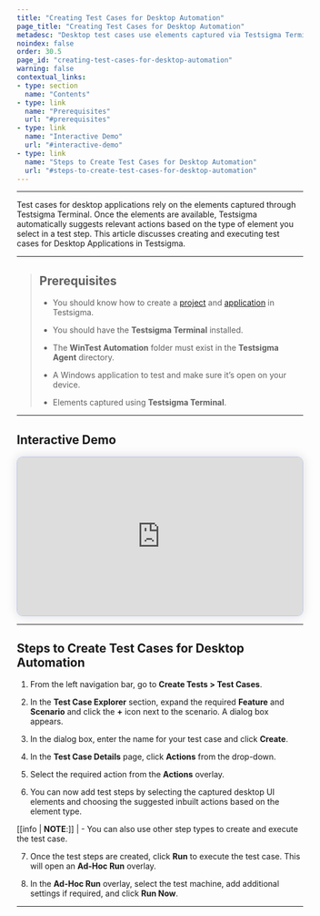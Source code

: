 ```yaml
---
title: "Creating Test Cases for Desktop Automation"
page_title: "Creating Test Cases for Desktop Automation"
metadesc: "Desktop test cases use elements captured via Testsigma Terminal. Based on element type, Testsigma suggests actions. This article covers creating and running tests."
noindex: false
order: 30.5
page_id: "creating-test-cases-for-desktop-automation"
warning: false
contextual_links:
- type: section
  name: "Contents"
- type: link
  name: "Prerequisites"
  url: "#prerequisites"
- type: link
  name: "Interactive Demo"
  url: "#interactive-demo" 
- type: link
  name: "Steps to Create Test Cases for Desktop Automation"
  url: "#steps-to-create-test-cases-for-desktop-automation"
---
```


---

Test cases for desktop applications rely on the elements captured through Testsigma Terminal. Once the elements are available, Testsigma automatically suggests relevant actions based on the type of element you select in a test step. This article discusses creating and executing test cases for Desktop Applications in Testsigma. 

---

> ## **Prerequisites**
> 
>  - You should know how to create a [project](https://testsigma.com/docs/projects/overview/) and [application](https://testsigma.com/docs/projects/applications/) in Testsigma.
> 
> - You should have the **Testsigma Terminal** installed.
> 
> - The **WinTest Automation** folder must exist in the **Testsigma Agent** directory. 
> 
> - A Windows application to test and make sure it’s open on your device. 
> 
> - Elements captured using **Testsigma Terminal**. 

---

## **Interactive Demo**

<div>
  <script async src="https://js.storylane.io/js/v2/storylane.js"></script>
  <div class="sl-embed" style="position:relative;padding-bottom:calc(50.52% + 25px);width:100%;height:0;transform:scale(1)">
    <iframe loading="lazy" class="sl-demo" src="https://app.storylane.io/demo/3qus8rqqxqem?embed=inline" name="sl-embed" allow="fullscreen" allowfullscreen style="position:absolute;top:0;left:0;width:100%!important;height:100%!important;border:1px solid rgba(63,95,172,0.35);box-shadow: 0px 0px 18px rgba(26, 19, 72, 0.15);border-radius:10px;box-sizing:border-box;"></iframe>
  </div>
</div>

---

## **Steps to Create Test Cases for Desktop Automation**

1. From the left navigation bar, go to **Create Tests > Test Cases**.

2. In the **Test Case Explorer** section, expand the required **Feature** and **Scenario** and click the **+** icon next to the scenario. A dialog box appears. 

3. In the dialog box, enter the name for your test case and click **Create**.

4. In the **Test Case Details** page, click **Actions** from the drop-down.

5. Select the required action from the **Actions** overlay.

6. You can now add test steps by selecting the captured desktop UI elements and choosing the suggested inbuilt actions based on the element type.

[[info | **NOTE**:]]
| - You can also use other step types to create and execute the test case. 

7. Once the test steps are created, click **Run** to execute the test case. This will open an **Ad-Hoc Run** overlay. 

8. In the **Ad-Hoc Run** overlay, select the test machine, add additional settings if required, and click **Run Now**.

---